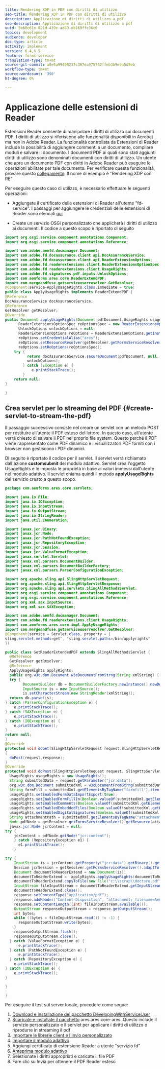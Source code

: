 ```yaml
---
title: Rendering XDP in PDF con diritti di utilizzo
seo-title: Rendering XDP in PDF con diritti di utilizzo
description: Applicazione di diritti di utilizzo a pdf
seo-description: Applicazione di diritti di utilizzo a pdf
uuid: 5e60c61e-821d-439c-ad89-ab169ffe36c0
topics: development
audience: developer
doc-type: article
activity: implement
version: 6.4,6.5
feature: forms-service
translation-type: tm+mt
source-git-commit: a0e5a99408237c367ea075762ffeb3b9e9a5d8eb
workflow-type: tm+mt
source-wordcount: '390'
ht-degree: 0%

---
```



# Applicazione delle estensioni di Reader

Estensioni Reader consente di manipolare i diritti di utilizzo sui documenti PDF. I diritti di utilizzo si riferiscono alle funzionalità disponibili in  Acrobat ma non in  Adobe Reader. La funzionalità controllata da Estensioni di Reader include la possibilità di aggiungere commenti a un documento, compilare moduli e salvare il documento. I documenti PDF ai quali sono stati aggiunti diritti di utilizzo sono denominati documenti con diritti di utilizzo. Un utente che apre un documento PDF con diritti in  Adobe Reader può eseguire le operazioni abilitate per tale documento.
Per verificare questa funzionalità, provare questo [collegamento](https://forms.enablementadobe.com/content/samples/samples.html?query=0). Il nome di esempio è &quot;Rendering XDP con RE&quot;

Per eseguire questo caso di utilizzo, è necessario effettuare le seguenti operazioni:
* Aggiungete il certificato delle estensioni di Reader all&#39;utente &quot;fd-service&quot;. I passaggi per aggiungere le credenziali delle estensioni di Reader sono elencati [qui](https://helpx.adobe.com/experience-manager/6-3/forms/using/configuring-document-services.html)

* Create un servizio OSGi personalizzato che applicherà i diritti di utilizzo ai documenti. Il codice a questo scopo è riportato di seguito

```java
import org.osgi.service.component.annotations.Component;
import org.osgi.service.component.annotations.Reference;

import com.adobe.aemfd.docmanager.Document;
import com.adobe.fd.docassurance.client.api.DocAssuranceService;
import com.adobe.fd.docassurance.client.api.ReaderExtensionOptions;
import com.adobe.fd.readerextensions.client.ReaderExtensionsOptionSpec;
import com.adobe.fd.readerextensions.client.UsageRights;
import com.adobe.fd.signatures.pdf.inputs.UnlockOptions;
import com.aemforms.ares.core.ReaderExtendPDF;
import com.mergeandfuse.getserviceuserresolver.GetResolver;
@Component(service=ApplyUsageRights.class,immediate = true)
public class ApplyUsageRights implements ReaderExtendPDF {
@Reference
DocAssuranceService docAssuranceService;
@Reference
GetResolver getResolver;
@Override
public Document applyUsageRights(Document pdfDocument,UsageRights usageRights) {
      ReaderExtensionsOptionSpec reOptionsSpec = new ReaderExtensionsOptionSpec(usageRights, "Sample ARES");
      UnlockOptions unlockOptions = null;
      ReaderExtensionOptions reOptions = ReaderExtensionOptions.getInstance();
      reOptions.setCredentialAlias("ares");
      reOptions.setResourceResolver(getResolver.getFormsServiceResolver());
      reOptions.setReOptions(reOptionsSpec);
    try {
          return docAssuranceService.secureDocument(pdfDocument, null, null, reOptions,
          unlockOptions);
        } catch (Exception e) {
            e.printStackTrace();
        }
    return null;
}

}
```

## Crea servlet per lo streaming del PDF {#create-servlet-to-stream-the-pdf}

Il passaggio successivo consiste nel creare un servlet con un metodo POST per restituire all’utente il PDF esteso del lettore. In questo caso, all&#39;utente verrà chiesto di salvare il PDF nel proprio file system. Questo perché il PDF viene rappresentato come PDF dinamico e i visualizzatori PDF forniti con i browser non gestiscono i PDF dinamici.

Di seguito è riportato il codice per il servlet. Il servlet verrà richiamato dall&#39;azione **customsubmit** del modulo adattivo.
Servlet crea l&#39;oggetto UsageRights e le imposta le proprietà in base ai valori immessi dall&#39;utente nel modulo adattivo. Il servlet chiama quindi il metodo **applyUsageRights** del servizio creato a questo scopo.

```java
package com.aemforms.ares.core.servlets;

import java.io.File;
import java.io.IOException;
import java.io.InputStream;
import java.io.OutputStream;
import java.io.StringReader;
import java.util.Enumeration;

import javax.jcr.Binary;
import javax.jcr.Node;
import javax.jcr.PathNotFoundException;
import javax.jcr.RepositoryException;
import javax.jcr.Session;
import javax.jcr.ValueFormatException;
import javax.servlet.Servlet;
import javax.xml.parsers.DocumentBuilder;
import javax.xml.parsers.DocumentBuilderFactory;
import javax.xml.parsers.ParserConfigurationException;

import org.apache.sling.api.SlingHttpServletRequest;
import org.apache.sling.api.SlingHttpServletResponse;
import org.apache.sling.api.servlets.SlingAllMethodsServlet;
import org.osgi.service.component.annotations.Component;
import org.osgi.service.component.annotations.Reference;
import org.xml.sax.InputSource;
import org.xml.sax.SAXException;

import com.adobe.aemfd.docmanager.Document;
import com.adobe.fd.readerextensions.client.UsageRights;
import com.aemforms.ares.core.impl.ApplyUsageRights;
import com.mergeandfuse.getserviceuserresolver.GetResolver;
@Component(service = Servlet.class, property = {
sling.servlet.methods=get", "sling.servlet.paths=/bin/applyrights"
})

public class GetReaderExtendedPDF extends SlingAllMethodsServlet {
  @Reference
  GetResolver getResolver;
  @Reference
  ApplyUsageRights applyRights;
  public org.w3c.dom.Document w3cDocumentFromStrng(String xmlString) {
  try {
        DocumentBuilder db = DocumentBuilderFactory.newInstance().newDocumentBuilder();
        InputSource is = new InputSource();
        is.setCharacterStream(new StringReader(xmlString));
  return db.parse(is);
} catch (ParserConfigurationException e) {
    e.printStackTrace();
} catch (SAXException e) {
    e.printStackTrace();
} catch (IOException e) {
    e.printStackTrace();
}
return null;
}
@Override
protected void doGet(SlingHttpServletRequest request,SlingHttpServletResponse response)
{
  doPost(request,response);
}
@Override
protected void doPost(SlingHttpServletRequest request, SlingHttpServletResponse response) {
  UsageRights usageRights = new UsageRights();
  String submittedData = request.getParameter("jcr:data");
  org.w3c.dom.Document submittedXml = w3cDocumentFromStrng(submittedData);
  String formFill = submittedXml.getElementsByTagName("formfill").item(0).getTextContent();
  usageRights.setEnabledFormDataImportExport(true);
  usageRights.setEnabledFormFillIn(Boolean.valueOf(submittedXml.getElementsByTagName("formfill").item(0).getTextContent()));
  usageRights.setEnabledComments(Boolean.valueOf(submittedXml.getElementsByTagName("comments").item(0).getTextContent()));
  usageRights.setEnabledEmbeddedFiles(Boolean.valueOf(submittedXml.getElementsByTagName("attachments").item(0).getTextContent()));
  usageRights.setEnabledDigitalSignatures(Boolean.valueOf(submittedXml.getElementsByTagName("digitalsignatures").item(0).getTextContent()));
  String attachmentPath = submittedXml.getElementsByTagName("attachmentpath").item(0).getTextContent();
  Node pdfNode = getResolver.getFormsServiceResolver().getResource(attachmentPath).adaptTo(Node.class);
  javax.jcr.Node jcrContent = null;
try {
    jcrContent = pdfNode.getNode("jcr:content");
    } catch (RepositoryException e1) {
      e1.printStackTrace();
    }

try {
    InputStream is = jcrContent.getProperty("jcr:data").getBinary().getStream();
    Session jcrSession = getResolver.getFormsServiceResolver().adaptTo(Session.class);
    Document documentToReaderExtend = new Document(is);
    documentToReaderExtend =  applyRights.applyUsageRights(documentToReaderExtend,usageRights);
    documentToReaderExtend.copyToFile(new File("c:\\scrap\\doctore.pdf"));
    InputStream fileInputStream = documentToReaderExtend.getInputStream();
    documentToReaderExtend.close();
    response.setContentType("application/pdf");
    response.addHeader("Content-Disposition", "attachment; filename=AemFormsRocks.pdf");
    response.setContentLength((int) fileInputStream.available());
    OutputStream responseOutputStream = response.getOutputStream();
    int bytes;
    while ((bytes = fileInputStream.read()) != -1) {
      responseOutputStream.write(bytes);
    }
    responseOutputStream.flush();
    responseOutputStream.close();
  } catch (ValueFormatException e) {
      e.printStackTrace();
  } catch (PathNotFoundException e) {
      e.printStackTrace();
  } catch (RepositoryException e) {
    e.printStackTrace();
} catch (IOException e) {
    e.printStackTrace();
}

}

}
```

Per eseguire il test sul server locale, procedere come segue:
1. [Download e installazione del pacchetto DevelopingWithServiceUser](/help/forms/assets/common-osgi-bundles/DevelopingWithServiceUser.jar)
1. [Scaricate e installate il pacchetto](assets/ares.ares.core-ares.jar) ares.ares.core-ares. Questo include il servizio personalizzato e il servlet per applicare i diritti di utilizzo e riprodurre in streaming il pdf
1. [Importare le librerie client e l&#39;invio personalizzato](assets/applyaresdemo.zip)
1. [Importare il modulo adattivo](assets/applyaresform.zip)
1. Aggiungi certificato di estensione Reader a utente &quot;servizio fd&quot;
1. [Anteprima modulo adattivo](http://localhost:4502/content/dam/formsanddocuments/applyreaderextensions/jcr:content?wcmmode=disabled)
1. Selezionate i diritti appropriati e caricate il file PDF
1. Fare clic su Invia per ottenere il PDF Reader esteso




